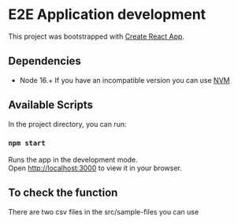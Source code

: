 # E2E Application development

This project was bootstrapped with [Create React App](https://github.com/facebook/create-react-app).

## Dependencies
- Node 16.+ 
If you have an incompatible version you can use [NVM](https://github.com/nvm-sh/nvm/blob/master/README.md)

## Available Scripts

In the project directory, you can run:

### `npm start`

Runs the app in the development mode.\
Open [http://localhost:3000](http://localhost:3000) to view it in your browser.

## To check the function
There are two csv files in the src/sample-files you can use

